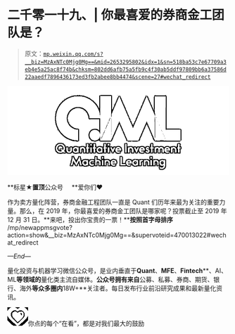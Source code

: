 # 二千零一十九、| 你最喜爱的券商金工团队是？

> 原文：[`mp.weixin.qq.com/s?__biz=MzAxNTc0Mjg0Mg==&mid=2653295802&idx=1&sn=518ba53c7e67709a3eb4e5a25ac8f74b&chksm=802dd6afb75a5fb9c4f30ab5ddf97809bb6a37586d22aaedf7896436173ed3fb2abee8bb4474&scene=27#wechat_redirect`](http://mp.weixin.qq.com/s?__biz=MzAxNTc0Mjg0Mg==&mid=2653295802&idx=1&sn=518ba53c7e67709a3eb4e5a25ac8f74b&chksm=802dd6afb75a5fb9c4f30ab5ddf97809bb6a37586d22aaedf7896436173ed3fb2abee8bb4474&scene=27#wechat_redirect)

![](img/34178214a765d0578fea405af887f201.png)

**标星★****置顶****公众号     **爱你们♥   

作为卖方量化阵营，券商金融工程团队一直是 Quant 们历年来最为关注的重要力量。那么，在 2019 年，你最喜爱的券商金工团队是哪家呢？投票截止至 2019 年 12 月 31 日。**来吧，投出你宝贵的一票！****按照首字母排序** /mp/newappmsgvote?action=show&__biz=MzAxNTc0Mjg0Mg==&supervoteid=470013022#wechat_redirect 

*—End—*

量化投资与机器学习微信公众号，是业内垂直于**Quant**、**MFE**、**Fintech****、AI、ML**等领域的**量化类主流自媒体。**公众号拥有来自**公募、私募、券商、期货、银行、海外**等众多圈内**18W+**关注者。每日发布行业前沿研究成果和最新量化资讯。

![](img/6cba9abe9f2c434df7bd9c0d0d6e1156.png)你点的每个“在看”，都是对我们最大的鼓励